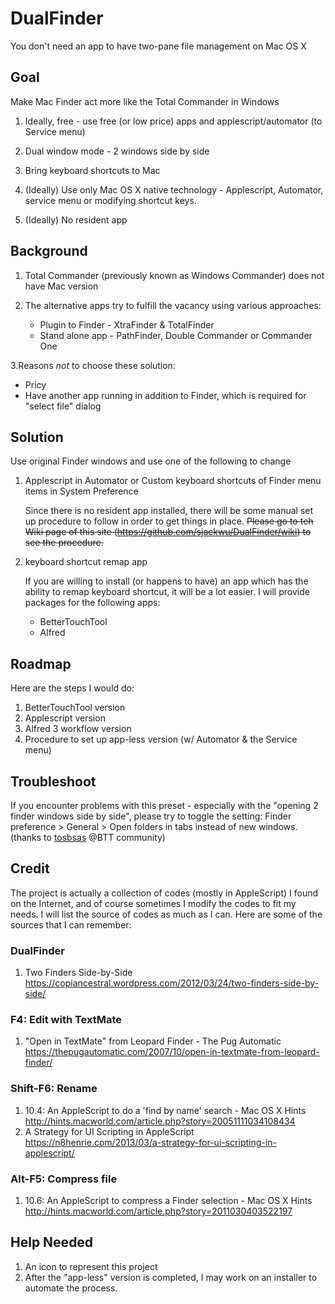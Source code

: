 # DualFinder
You don't need an app to have two-pane file management on Mac OS X

## Goal

Make Mac Finder act more like the Total Commander in Windows
	
1. Ideally, free - use free (or low price) apps and applescript/automator  (to Service menu) 

2. Dual window mode - 2 windows side by side

3. Bring keyboard shortcuts to Mac

4. (Ideally) Use only Mac OS X native technology - Applescript, Automator, service menu or modifying shortcut keys.

5. (Ideally) No resident app

## Background

1. Total Commander (previously known as Windows Commander) does not have Mac version

2. The alternative apps try to fulfill the vacancy using various approaches:

    * Plugin to Finder - XtraFinder & TotalFinder
    * Stand alone app - PathFinder, Double Commander or Commander One

3.Reasons *not* to choose these solution:

   * Pricy
   * Have another app running in addition to Finder, which is required for "select file" dialog 

## Solution

Use original Finder windows and use one of the following to change

1. Applescript in Automator or Custom keyboard shortcuts of Finder menu items in System Preference

   Since there is no resident app installed, there will be some manual set up procedure to follow in order to get things in place. ~~Please go to teh Wiki page of this site (https://github.com/sjackwu/DualFinder/wiki) to see the procedure.~~ 

2. keyboard shortcut remap app

   If you are willing to install (or happens to have) an app which has the ability to remap keyboard shortcut, it will be a lot easier. I will provide packages for the following apps:

    * BetterTouchTool
    * Alfred

## Roadmap

Here are the steps I would do:

1. BetterTouchTool version
2. Applescript version
3. Alfred 3 workflow version
4. Procedure to set up app-less version (w/ Automator & the Service menu)

## Troubleshoot

If you encounter problems with this preset - especially with the "opening 2 finder windows side by side", please try to toggle the setting: Finder preference > General > Open folders in tabs instead of new windows. (thanks to [tosbsas](https://community.folivora.ai/u/tosbsas) @BTT community)

## Credit

The project is actually a collection of codes (mostly in AppleScript) I found on the Internet, and of course sometimes I modify the codes to fit my needs. I will list the source of codes as much as I can. Here are some of the sources that I can remember:

### DualFinder
1. Two Finders Side-by-Side https://copiancestral.wordpress.com/2012/03/24/two-finders-side-by-side/

### F4: Edit with TextMate
1. "Open in TextMate" from Leopard Finder - The Pug Automatic https://thepugautomatic.com/2007/10/open-in-textmate-from-leopard-finder/

### Shift-F6: Rename
1. 10.4: An AppleScript to do a 'find by name' search - Mac OS X Hints http://hints.macworld.com/article.php?story=20051111034108434
2. A Strategy for UI Scripting in AppleScript https://n8henrie.com/2013/03/a-strategy-for-ui-scripting-in-applescript/

### Alt-F5: Compress file
1. 10.6: An AppleScript to compress a Finder selection - Mac OS X Hints http://hints.macworld.com/article.php?story=2011030403522197

## Help Needed

1. An icon to represent this project
2. After the "app-less" version is completed, I may work on an installer to automate the process.
